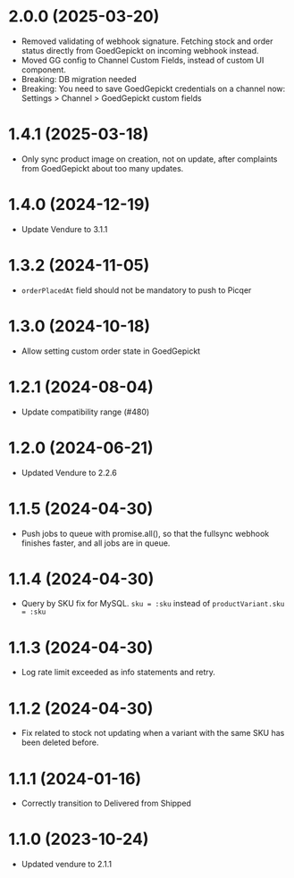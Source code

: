 # 2.0.0 (2025-03-20)

- Removed validating of webhook signature. Fetching stock and order status directly from GoedGepickt on incoming webhook instead.
- Moved GG config to Channel Custom Fields, instead of custom UI component.
- Breaking: DB migration needed
- Breaking: You need to save GoedGepickt credentials on a channel now: Settings > Channel > GoedGepickt custom fields

# 1.4.1 (2025-03-18)

- Only sync product image on creation, not on update, after complaints from GoedGepickt about too many updates.

# 1.4.0 (2024-12-19)

- Update Vendure to 3.1.1

# 1.3.2 (2024-11-05)

- `orderPlacedAt` field should not be mandatory to push to Picqer

# 1.3.0 (2024-10-18)

- Allow setting custom order state in GoedGepickt

# 1.2.1 (2024-08-04)

- Update compatibility range (#480)

# 1.2.0 (2024-06-21)

- Updated Vendure to 2.2.6

# 1.1.5 (2024-04-30)

- Push jobs to queue with promise.all(), so that the fullsync webhook finishes faster, and all jobs are in queue.

# 1.1.4 (2024-04-30)

- Query by SKU fix for MySQL. `sku = :sku` instead of `productVariant.sku = :sku`

# 1.1.3 (2024-04-30)

- Log rate limit exceeded as info statements and retry.

# 1.1.2 (2024-04-30)

- Fix related to stock not updating when a variant with the same SKU has been deleted before.

# 1.1.1 (2024-01-16)

- Correctly transition to Delivered from Shipped

# 1.1.0 (2023-10-24)

- Updated vendure to 2.1.1
